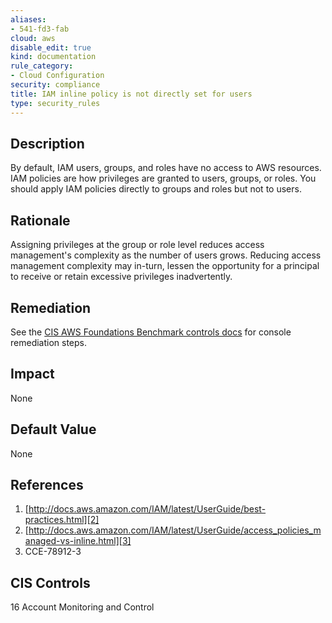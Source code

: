 ```yaml
---
aliases:
- 541-fd3-fab
cloud: aws
disable_edit: true
kind: documentation
rule_category:
- Cloud Configuration
security: compliance
title: IAM inline policy is not directly set for users
type: security_rules
---
```


## Description

By default, IAM users, groups, and roles have no access to AWS resources. IAM policies are how privileges are granted to users, groups, or roles. You should apply IAM policies directly to groups and roles but not to users.

## Rationale

Assigning privileges at the group or role level reduces access management's complexity as the number of users grows. Reducing access management complexity may in-turn, lessen the opportunity for a principal to receive or retain excessive privileges inadvertently.

## Remediation

See the [CIS AWS Foundations Benchmark controls docs][1] for console remediation steps.

## Impact

None

## Default Value

None

## References

1. [http://docs.aws.amazon.com/IAM/latest/UserGuide/best-practices.html][2]
2. [http://docs.aws.amazon.com/IAM/latest/UserGuide/access_policies_managed-vs-inline.html][3]
3. CCE-78912-3

## CIS Controls

16 Account Monitoring and Control

[1]: https://docs.aws.amazon.com/securityhub/latest/userguide/securityhub-cis-controls.html#securityhub-cis-controls-1.14
[2]: http://docs.aws.amazon.com/IAM/latest/UserGuide/best-practices.html
[3]: http://docs.aws.amazon.com/IAM/latest/UserGuide/access_policies_managed-vs-inline.html

